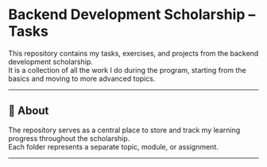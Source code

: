 # Backend Development Scholarship – Tasks

This repository contains my tasks, exercises, and projects from the backend development scholarship.  
It is a collection of all the work I do during the program, starting from the basics and moving to more advanced topics.

---

## 📌 About
The repository serves as a central place to store and track my learning progress throughout the scholarship.  
Each folder represents a separate topic, module, or assignment.

---
